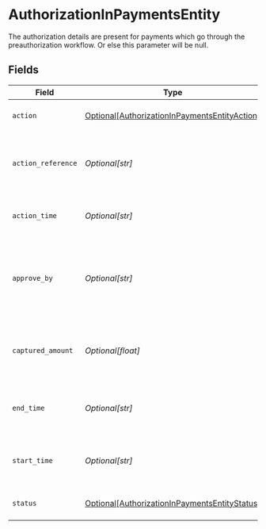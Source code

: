 # AuthorizationInPaymentsEntity

The authorization details are present for payments which go through the preauthorization workflow. Or else this parameter will be null.


## Fields

| Field                                                                                                       | Type                                                                                                        | Required                                                                                                    | Description                                                                                                 |
| ----------------------------------------------------------------------------------------------------------- | ----------------------------------------------------------------------------------------------------------- | ----------------------------------------------------------------------------------------------------------- | ----------------------------------------------------------------------------------------------------------- |
| `action`                                                                                                    | [Optional[AuthorizationInPaymentsEntityAction]](../../models/shared/authorizationinpaymentsentityaction.md) | :heavy_minus_sign:                                                                                          | One of CAPTURE or VOID                                                                                      |
| `action_reference`                                                                                          | *Optional[str]*                                                                                             | :heavy_minus_sign:                                                                                          | CAPTURE or VOID reference number based on action                                                            |
| `action_time`                                                                                               | *Optional[str]*                                                                                             | :heavy_minus_sign:                                                                                          | Time of action (CAPTURE or VOID)                                                                            |
| `approve_by`                                                                                                | *Optional[str]*                                                                                             | :heavy_minus_sign:                                                                                          | Approve by time as passed in the authorization request (only for UPI)                                       |
| `captured_amount`                                                                                           | *Optional[float]*                                                                                           | :heavy_minus_sign:                                                                                          | The captured amount for this authorization request                                                          |
| `end_time`                                                                                                  | *Optional[str]*                                                                                             | :heavy_minus_sign:                                                                                          | End time of this authorization hold (only for UPI)                                                          |
| `start_time`                                                                                                | *Optional[str]*                                                                                             | :heavy_minus_sign:                                                                                          | Start time of this authorization hold (only for UPI)                                                        |
| `status`                                                                                                    | [Optional[AuthorizationInPaymentsEntityStatus]](../../models/shared/authorizationinpaymentsentitystatus.md) | :heavy_minus_sign:                                                                                          | One of SUCCESS or PENDING                                                                                   |